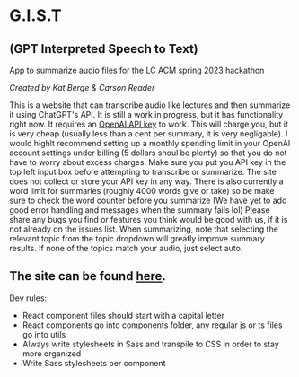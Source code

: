 # G.I.S.T
## (GPT Interpreted Speech to Text)
App to summarize audio files for the LC ACM spring 2023 hackathon

*Created by Kat Berge & Carson Reader*


This is a website that can transcribe audio like lectures and then summarize it using ChatGPT's API. It is still a work in progress, but it has functionality right now. It requires an [OpenAI API key](https://platform.openai.com/account/api-keys) to work. This will charge you, but it is very cheap (usually less than a cent per summary, it is very negligable). I would highlt recommend setting up a monthly spending limit in your OpenAI account settings under billing (5 dollars shoul be plenty) so that you do not have to worry about excess charges. Make sure you put you API key in the top left input box before attempting to transcribe or summarize. The site does not collect or store your API key in any way. There is also currently a word limit for summaries (roughly 4000 words give or take) so be make sure to check the word counter before you summarize (We have yet to add good error handling and messages when the summary fails lol) Please share any bugs you find or features you think would be good with us, if it is not already on the issues list. When summarizing, note that selecting the relevant topic from the topic dropdown will greatly improve summary results. If none of the topics match your audio, just select auto.

## The site can be found [here](https://carsonthemonkey.github.io/GIST/).

Dev rules:
- React component files should start with a capital letter
- React components go into components folder, any regular js or ts files go into utils
- Always write stylesheets in Sass and transpile to CSS in order to stay more organized
- Write Sass stylesheets per component
